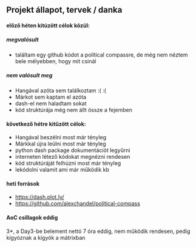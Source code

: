 ## Projekt állapot, tervek / danka

#### előző héten kitúzött célok közül:

##### megvalósult
- találtam egy github kódot a political compassre, de még nem néztem bele mélyebben, hogy mit csinál

##### nem valósult meg
- Hangával azóta sem találkoztam :( :(
- Márkot sem kaptam el azóta
- dash-el nem haladtam sokat
- kód struktúrája még nem állt össze a fejemben

#### következő hétre kitűzött célok:
- Hangával beszélni most már tényleg
- Márkkal újra leülni most már tényleg
- python dash package dokumentációt legyűrni
- interneten létező kódokat megnézni rendesen
- kód struktúráját felhúzni most már tényleg
- lekódolni valamit ami már működik kb


#### heti források
- https://dash.plot.ly/
- https://github.com/alexchandel/political-compass

#### AoC csillagok eddig

3*, a Day3-be belement nettó 7 óra eddig, nem működik rendesen, pedig kígyóznak a kígyók a mátrixban
